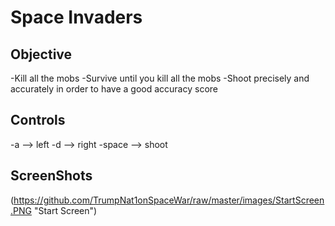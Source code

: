 # Space Invaders

## Objective

-Kill all the mobs
-Survive until you kill all the mobs
-Shoot precisely and accurately in order to have a good accuracy score

## Controls

-a --> left
-d --> right
-space --> shoot

## ScreenShots
(https://github.com/TrumpNat1onSpaceWar/raw/master/images/StartScreen.PNG "Start Screen")
